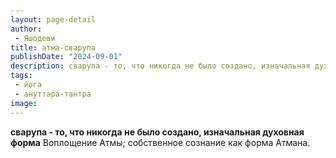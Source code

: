 ```yaml
---
layout: page-detail
author:
 - Яшодеви
title: атма-сварупа
publishDate: "2024-09-01"
description: сварупа - то, что никогда не было создано, изначальная духовная форма
tags:
 - йога
 - ануттара-тантра
image: 
---
```


__сварупа - то, что никогда не было создано, изначальная духовная форма__
Воплощение Атмы; собственное сознание как форма Атмана.


